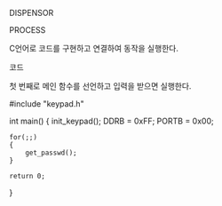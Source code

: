 DISPENSOR

PROCESS

C언어로 코드를 구현하고 연결하여 동작을 실행한다.

코드

첫 번째로 메인 함수를 선언하고 입력을 받으면 실행한다.

#include "keypad.h"

int main()
{
	init_keypad();
	DDRB = 0xFF;
	PORTB = 0x00;
  
	for(;;)
	{
		get_passwd();
	}
  
	return 0;
}
